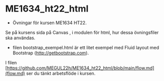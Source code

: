 # ME1634_ht22_html

* Övningar för kursen ME1634 HT22.

Se på kursens sida på Canvas , i modulen för html, hur dessa övningsfiler ska användas.

- filen bootstrap_exempel.html är ett litet exempel med Fluid layout med Bootstrap (http://getbootstrap.com).


I filen [https://github.com/MEGUL22h/ME1634_ht22_html/blob/main/flow.md](flow.md) ser du tänkt arbetsflöde i kursen.
